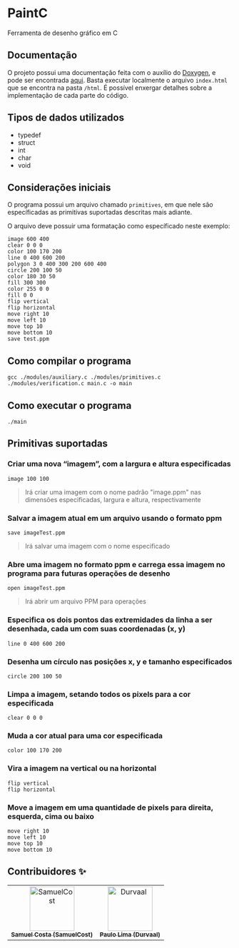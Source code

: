 # PaintC
Ferramenta de desenho gráfico em C

## Documentação

O projeto possui uma documentação feita com o auxílio do [Doxygen](http://www.doxygen.nl/), e pode ser encontrada [aqui](docs). Basta executar localmente o arquivo `index.html` que se encontra na pasta `/html`. É possível enxergar detalhes sobre a implementação de cada parte do código.

## Tipos de dados utilizados

 - typedef
 - struct
 - int
 - char
 - void

## Considerações iniciais

O programa possui um arquivo chamado `primitives`, em que nele são específicadas as primitivas suportadas descritas mais adiante.

O arquivo deve possuir uma formatação como específicado neste exemplo:
```
image 600 400
clear 0 0 0
color 100 170 200
line 0 400 600 200
polygon 3 0 400 300 200 600 400
circle 200 100 50
color 180 30 50
fill 300 300
color 255 0 0
fill 0 0
flip vertical
flip horizontal
move right 10
move left 10
move top 10
move bottom 10
save test.ppm
```

## Como compilar o programa

```
gcc ./modules/auxiliary.c ./modules/primitives.c ./modules/verification.c main.c -o main
```

## Como executar o programa

```
./main
```

## Primitivas suportadas

### Criar uma nova “imagem”, com a largura e altura especificadas
```
image 100 100
```
> Irá criar uma imagem com o nome padrão "image.ppm" nas dimensões especificadas, largura e altura, respectivamente

### Salvar a imagem atual em um arquivo usando o formato ppm
```
save imageTest.ppm
```
> Irá salvar uma imagem com o nome especificado

### Abre uma imagem no formato ppm e carrega essa imagem no programa para futuras operações de desenho
```
open imageTest.ppm
```
> Irá abrir um arquivo PPM para operações

### Especifica os dois pontos das extremidades da linha a ser desenhada, cada um com suas coordenadas (x, y)
```
line 0 400 600 200
```

### Desenha um círculo nas posições x, y e tamanho especificados
```
circle 200 100 50
```

### Limpa a imagem, setando todos os pixels para a cor especificada
```
clear 0 0 0
```

### Muda a cor atual para uma cor especificada
```
color 100 170 200
```

### Vira a imagem na vertical ou na horizontal
```
flip vertical
flip horizontal
```

### Move a imagem em uma quantidade de pixels para direita, esquerda, cima ou baixo
```
move right 10
move left 10
move top 10
move bottom 10
```

## Contribuidores ✨


<table>
  <tr>
    <td align="center">
        <a href="https://github.com/SamuelCost">
            <img src="https://avatars1.githubusercontent.com/u/12562944?s=460&v=4" width="100px;" alt="SamuelCost"/>
            <br />
            <sub><b>Samuel Costa (SamuelCost)</b></sub>
        </a>
    </td>
    <td align="center">
        <a href="https://github.com/durvaal">
            <img src="https://avatars1.githubusercontent.com/u/10746843?s=460&v=4" width="100px;" alt="Durvaal"/>
            <br />
            <sub><b>Paulo Lima (Durvaal)</b></sub>
        </a>
    </td>
  </tr>
</table>
